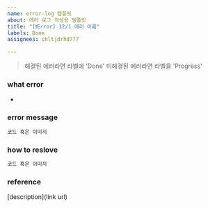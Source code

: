 ```yaml
---
name: error-log 템플릿
about: 에러 로그 작성용 템플릿
title: "[❗️Error] 12/1 에러 이름"
labels: Done
assignees: chltjdrhd777

---
```


> 해결된 에러라면 라벨에 'Done'
> 미해결된 에러라면 라벨을 'Progress' 

### what error
- 

### error message

```bash
코드 혹은 이미지
```

### how to reslove

```js
코드 혹은 이미지
```

###  reference

[description](link url)
